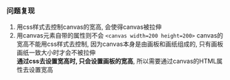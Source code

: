 ### 问题复现
1. 用css样式去控制canvas的宽高, 会使得canvas被拉伸
2. 用canvas元素自带的属性则不会 ```<canvas width=200 height=200>```
canvas的宽高不能用css样式去控制, 因为canvas本身是由画板和画纸组成的, 只有画板画纸一致大小时才会不被拉伸<br>
**通过css去设置宽高时, 只会设置画板的宽高**, 所以需要通过canvas的HTML属性去设置宽高
